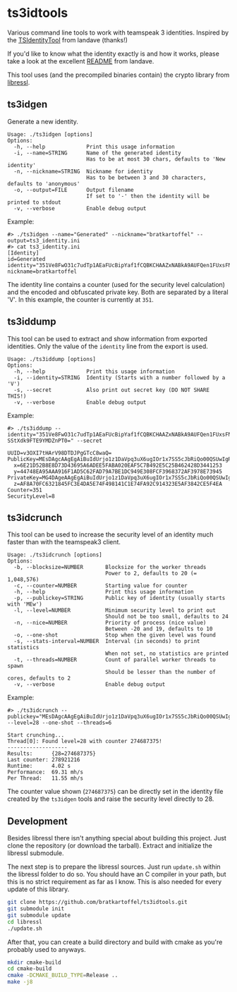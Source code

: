 # ts3idtools

Various command line tools to work with teamspeak 3 identities. Inspired by
the [TSIdentityTool](https://github.com/landave/TSIdentityTool) from landave (thanks!)

If you'd like to know what the identity exactly is and how it works, please take a look at the
excellent [README](https://github.com/landave/TSIdentityTool/blob/master/README.md#faq) from landave.

This tool uses (and the precompiled binaries contain) the crypto library
from [libressl](https://github.com/libressl-portable/portable).

## ts3idgen

Generate a new identity.

```
Usage: ./ts3idgen [options]
Options:
  -h, --help             Print this usage information
  -i, --name=STRING      Name of the generated identity
                         Has to be at most 30 chars, defaults to 'New identity'
  -n, --nickname=STRING  Nickname for identity
                         Has to be between 3 and 30 characters, defaults to 'anonymous'
  -o, --output=FILE      Output filename
                         If set to '-' then the identity will be printed to stdout
  -v, --verbose          Enable debug output
```

Example:

```
#> ./ts3idgen --name="Generated" --nickname="bratkartoffel" --output=ts3_identity.ini
#> cat ts3_identity.ini
[Identity]
id=Generated
identity="351Ve8FwO31c7udTp1AEaFUcBipYaf1fCQBKCHAAZxNABkA9AUFQen1FUxsFNTYAB39TMVxgXQACYjUwQn0GYHBjfUFnQUFfMgFRUAdoEhM5DAtHWAR/N1B+Kxg0emBWUHhGKmhcXU9VVUNJUUN2aW5EOFl5R0VYOFBrMmw1MDlKZ1VIQjUwK3BMSkZESStXdk9FTE9YMDZnPT0="
nickname=bratkartoffel
```

The identity line contains a counter (used for the security level calculation) and the encoded and obfuscated private
key. Both are separated by a literal 'V'. In this example, the counter is currently at `351`.

## ts3iddump

This tool can be used to extract and show information from exported identities. Only the value of the `identity` line
from the export is used.

```
Usage: ./ts3iddump [options]
Options:
  -h, --help             Print this usage information
  -i, --identity=STRING  Identity (Starts with a number followed by a 'V')
  -s, --secret           Also print out secret key (DO NOT SHARE THIS!)
  -v, --verbose          Enable debug output
```

Example:

```
#> ./ts3iddump --identity="351Ve8FwO31c7udTp1AEaFUcBipYaf1fCQBKCHAAZxNABkA9AUFQen1FUxsFNTYAB39TMVxgXQACYjUwQn0GYHBjfUFnQUFfMgFRUAdoEhM5DAtHWAR/N1B+Kxg0emBWUHhGKmhcXU9VVUNJUUN2aW5EOFl5R0VYOFBrMmw1MDlKZ1VIQjUwK3BMSkZE
SStXdk9FTE9YMDZnPT0=" --secret

UUID=v3OXI7tHArV98DTDJPgGTcC8waQ=
PublicKey=MEsDAgcAAgEgAiBuIdUrjo1z1DaVpq3uX6ugIOr1x7SS5cJbRiQo00QSUwIgRHSOqVqqkW8a1cYvrXmnvh3JSeMI/POWg3KvOXjnOUU=
  x=6E21D52B8E8D73D43695A6ADEE5FABA020EAF5C7B492E5C25B462428D3441253
  y=44748EA95AAA916F1AD5C62FAD79A7BE1DC949E308FCF3968372AF3978E73945
PrivateKey=MG4DAgeAAgEgAiBuIdUrjo1z1DaVpq3uX6ugIOr1x7SS5cJbRiQo00QSUwIgRHSOqVqqkW8a1cYvrXmnvh3JSeMI/POWg3KvOXjnOUUCIQCvinD8YyGEX8Pk2l509JgUHB50+pLJFDI+WvOELOX06g==
  z=AF8A70FC6321845FC3E4DA5E74F498141C1E74FA92C914323E5AF3842CE5F4EA
Counter=351
SecurityLevel=8
```

## ts3idcrunch

This tool can be used to increase the security level of an identity much faster than with the teamspeak3 client.

```
Usage: ./ts3idcrunch [options]
Options:
  -b, --blocksize=NUMBER       Blocksize for the worker threads
                               Power to 2, defaults to 20 (= 1,048,576)
  -c, --counter=NUMBER         Starting value for counter
  -h, --help                   Print this usage information
  -p, --publickey=STRING       Public key of identity (usually starts with 'MEw')
  -l, --level=NUMBER           Minimum security level to print out
                               Should not be too small, defaults to 24
  -n, --nice=NUMBER            Priority of process (nice value)
                               Between -20 and 19, defaults to 10
  -o, --one-shot               Stop when the given level was found
  -s, --stats-interval=NUMBER  Interval (in seconds) to print statistics
                               When not set, no statistics are printed
  -t, --threads=NUMBER         Count of parallel worker threads to spawn
                               Should be lesser than the number of cores, defaults to 2
  -v, --verbose                Enable debug output
```

Example:

```
#> ./ts3idcrunch --publickey="MEsDAgcAAgEgAiBuIdUrjo1z1DaVpq3uX6ugIOr1x7SS5cJbRiQo00QSUwIgRHSOqVqqkW8a1cYvrXmnvh3JSeMI/POWg3KvOXjnOUU=" --level=28 --one-shot --threads=6

Start crunching...
Thread[0]: Found level=28 with counter 274687375!
-------------------
Results:      {28=274687375}
Last counter: 278921216
Runtime:      4.02 s
Performance:  69.31 mh/s
Per Thread:   11.55 mh/s
```

The counter value shown (`274687375`) can be directly set in the identity file created by the `ts3idgen` tools and raise
the security level directly to 28.

## Development

Besides libressl there isn't anything special about building this project. Just clone the repository (or download the
tarball). Extract and initialize the libressl submodule.

The next step is to prepare the libressl sources. Just run `update.sh` within the libressl folder to do so. You should
have an C compiler in your path, but this is no strict requirement as far as I know. This is also needed for every
update of this library.

```bash
git clone https://github.com/bratkartoffel/ts3idtools.git
git submodule init
git submodule update
cd libressl
./update.sh
```

After that, you can create a build directory and build with cmake as you're probably used to anyways.

```bash
mkdir cmake-build
cd cmake-build
cmake -DCMAKE_BUILD_TYPE=Release ..
make -j8
```
